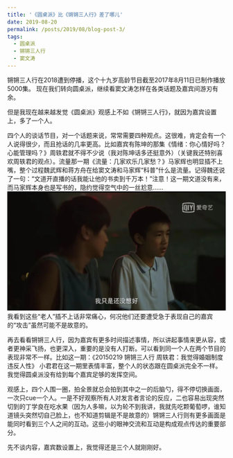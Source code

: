 ```yaml
---
title: '《圆桌派》比《锵锵三人行》差了哪儿'
date: 2019-08-20
permalink: /posts/2019/08/blog-post-3/
tags:
  - 圆桌派
  - 锵锵三人行
  - 窦文涛
---
```





锵锵三人行在2018遭到停播，这个十九岁高龄节目截至2017年8月11日已制作播放5000集。
现在我们转向圆桌派，继续看窦文涛怎样在各类话题及嘉宾间游刃有余。

但是我现在越来越发觉《圆桌派》观感上不如《锵锵三人行》，就因为嘉宾设置上，多了一个人。

四个人的谈话节目，对一个话题来说，常常需要四种观点。这很难，肯定会有一个人说得很少，而且抢话的几率更高。比如嘉宾有陈坤的那集《情绪：你心情好吗？心能管理吗？》周轶君就不得不少说（我对陈坤话多还挺意外）（关键我还特别喜欢周轶君的观点）。流量那一期《流量：几家欢乐几家愁？》马家辉也明显插不上嘴，整个过程魏武辉和蒋方舟在给窦文涛和马家辉“科普”什么是流量。记得魏还说了一句：“文道开直播的话我能让他的书卖到千万本！”注意！这一期文道没有来，而马家辉本身也是写书的，隐约觉得空气中的一丝尬意……
![Editing a markdown file for a talk](/images/20200704-1.png)
我看到这些“老人”插不上话非常痛心，何况他们还要遭受急于表现自己的嘉宾的“攻击”虽然可能不是故意的。

再去看看锵锵三人行，因为嘉宾有更多时间描述事情，所以讲起事情来更从容，或者更神采飞扬，也更深入，重要的是没有人打断。可以看到同一个人在两个节目的表现非常不一样。比如这一期：《20150219 锵锵三人行 周轶君：我觉得婚姻制度违反人性》 小君君在这一期里表情丰富，整个人的状态跟在圆桌派完全不一样。我觉得圆桌派没有给到每个嘉宾足够的发挥空间。


观感上，四个人围一圈，拍全景就总会拍到其中之一的后脑勺，得不停切换画面，一次只cue一个人。一是不好观察所有人对发言者言论的反应，二也容易出现突然切到的丁学良在吃水果（因为人多嘛，以为轮不到我讲，我就先吃颗葡萄啰，谁知道镜头突然切自己脸上，也不知道剪辑是不是故意的）锵锵三人行则有更多画面是能同时看到三个人之间的互动。这些小的眼神交流和互动是构成观点传达的重要部分。


先不谈内容，嘉宾数设置上，我觉得还是三个人就刚刚好。




